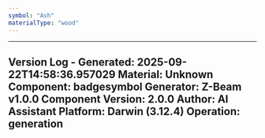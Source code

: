 ```yaml
---
symbol: "Ash"
materialType: "wood"
---
```


---
Version Log - Generated: 2025-09-22T14:58:36.957029
Material: Unknown
Component: badgesymbol
Generator: Z-Beam v1.0.0
Component Version: 2.0.0
Author: AI Assistant
Platform: Darwin (3.12.4)
Operation: generation
---